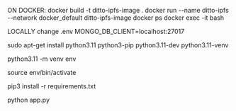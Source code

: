 ON DOCKER:
docker build -t ditto-ipfs-image .
docker run --name ditto-ipfs --network docker_default ditto-ipfs-image
docker ps
docker exec -it <containerID> bash


LOCALLY
change .env MONGO_DB_CLIENT=localhost:27017


sudo apt-get install python3.11 python3-pip python3.11-dev python3.11-venv

python3.11 -m venv env

source env/bin/activate

pip3 install -r requirements.txt

python app.py






